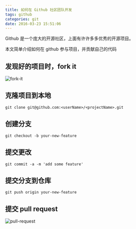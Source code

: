 ```yaml
---
title: 如何在 Github 社区团队开发
tags: github
categories: git
date: 2016-03-23 15:51:06
---
```



Github 是一个庞大的开源社区，上面有许许多多优秀的开源项目。

本文简单介绍如何在 github 参与项目，并贡献自己的代码

<!--more-->

## 发现好的项目时，fork it

![fork-it](fork-it.jpg)

## 克隆项目到本地

```shell
git clone git@github.com:<userName>/<projectName>.git
```

## 创建分支

```shell
git checkout -b your-new-feature
```

## 提交更改

```shell
git commit -a -m 'add some feature'
```

## 提交分支到仓库

```shell
git push origin your-new-feature
```

## 提交 pull request

![pull-request](pull-request.jpg)
